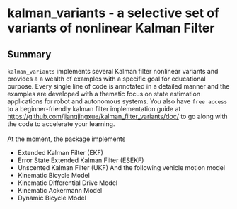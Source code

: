 # kalman_variants - a selective set of variants of nonlinear Kalman Filter


## Summary
`kalman_variants` implements several Kalman filter nonlinear variants and provides a a wealth of examples with a specific goal for educational purpose. Every single line of code is annotated in a detailed manner and the examples are developed with a thematic focus on state estimation applications for robot and autonomous systems. You also have `free access` to a beginner-friendly kalman filter implementation guide at https://github.com/jiangjingxue/kalman_filter_variants/doc/ to go along with the code to accelerate your learning. 
<br/> <br/>
At the moment, the package implements 
* Extended Kalman Filter (EKF)
* Error State Extended Kalman Filter (ESEKF) 
* Unscented Kalman Filter (UKF)
And the following vehicle motion model
* Kinematic Bicycle Model  
* Kinematic Differential Drive Model 
* Kinematic Ackermann Model
* Dynamic Bicycle Model   


